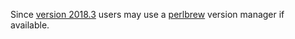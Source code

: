 Since [version 2018.3](https://github.com/Camelcade/Perl5-IDEA/releases/tag/2018.3) users may use a [perlbrew](https://perlbrew.pl/) version manager if available.

